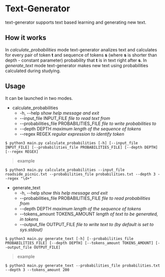 # Text-Generator

text-generator supports text based learning and generating new text.

## How it works
In _calculate_probabilities_ mode text-generator analizes text and calculates for every pair of token __t__ and sequence of tokens __s__ (where __s__ is shorter than depth - constant parameter) probability that __t__ is in text right after __s__. In _generate_text_ mode text-generator makes new text using probabilities calculated during studying.

## Usage

It can be launched in two modes.
* calculate_probabilities
  * -h, --help                                _show help message and exit_
  * --input_file INPUT_FILE                   _file to read text from_
  * --probabilities_file PROBABILITIES_FILE   _file to write probabilities to_
  * --depth DEPTH                             _maximum length of the sequence of tokens_
  * --regex REGEX                             _regular expression to identify token_
```shell
$ python3 main.py calculate_probabilities [-h] [--input_file INPUT_FILE] [--probabilities_file PROBABILITIES_FILE] [--depth DEPTH] [--regex REGEX]
```
> example
```shell
$ python3 main.py calculate_probabilities --input_file roadside_picnic.txt --probabilities_file probabilities.txt --depth 3 --regex "\d+"
```

* generate_text
  *  -h, --help                               _show this help message and exit_
  *  --probabilities_file PROBABILITIES_FILE  _file to read probabilities from_
  *  --depth DEPTH                            _maximum length of the sequence of tokens_
  *  --tokens_amount TOKENS_AMOUNT            _length of text to be generated, in tokens_
  *  --output_file OUTPUT_FILE                _file to write text to (by default is set to sys.stdout)_
```shell
$ python3 main.py generate_text [-h] [--probabilities_file PROBABILITIES_FILE] [--depth DEPTH] [--tokens_amount TOKENS_AMOUNT] [--output_file OUTPUT_FILE]
```
> example
```shell
$ python3 main.py generate_text --probabilities_file probabilities.txt --depth 3 --tokens_amount 200
```
